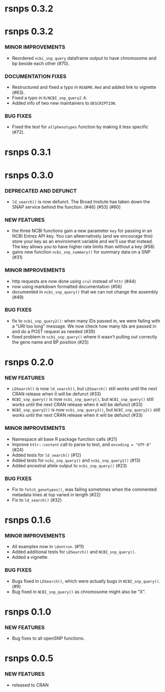 # rsnps 0.3.2

rsnps 0.3.2
===========

### MINOR IMPROVEMENTS

* Reordered `ncbi_snp_query` dataframe output to have chromosome and bp beside each other (#70). 

### DOCUMENTATION FIXES

* Restructured and fixed a typo in `README.Rmd` and added link to vignette (#63).
* Fixed a typo in `R/NCBI_snp_query2.R`.
* Added info of two new maintainers to `DESCRIPTION`. 

### BUG FIXES

* Fixed the test for `allphenotypes` function by making it less specific (#72). 


rsnps 0.3.1
===========


rsnps 0.3.0
===========

### DEPRECATED AND DEFUNCT

* `ld_search()` is now defunct. The Broad Insitute has taken down the SNAP service behind the function. (#46) (#53) (#60)

### NEW FEATURES

* the three NCBI functions gain a new parameter `key` for passing in an NCBI Entrez API key. You can alteernatively (and we encourage this) store your key as an environment variable and we'll use that instead. The key allows you to have higher rate limits than without a key (#58)
* gains new function `ncbi_snp_summary()` for summary data on a SNP (#31)

### MINOR IMPROVEMENTS

* http requests are now done using `crul` instead of `httr` (#44)
* now using markdown formatted documentation (#56)
* documented in `ncbi_snp_query()` that we can not change the assembly (#49)

### BUG FIXES

* fix to `ncbi_snp_query2()`: when many IDs passed in, we were failing with a "URI too long" message. We now check how many Ids are passed in and do a POST request as needed  (#39)
* fixed problem in `ncbi_snp_query()` where it wasn't pulling out correctly the gene name and BP position (#25)



rsnps 0.2.0
===========

### NEW FEATURES

* `LDSearch()` is now `ld_search()`, but `LDSearch()` still works until 
the next CRAN release when it will be defunct (#33)
* `NCBI_snp_query()` is now `ncbi_snp_query()`, but `NCBI_snp_query()` still 
works until the next CRAN release when it will be defunct (#33)
* `NCBI_snp_query2()` is now `ncbi_snp_query2()`, but `NCBI_snp_query2()` still 
works until the next CRAN release when it will be defunct (#33)

### MINOR IMPROVEMENTS

* Namespace all base R package function calls (#21)
* Improve `httr::content` call to parse to text, and `encoding = "UTF-8"` 
(#24)
* Added tests for `ld_search()` (#12)
* Added tests for `ncbi_snp_query()` and `ncbi_snp_query2()` (#13)
* Added ancestral allele output to `ncbi_snp_query()` (#23)

### BUG FIXES

* Fix to `fetch_genotypes()`, was failing sometimes when the commented
metadata lines at top varied in length (#22)
* Fix to `ld_search()` (#32)


rsnps 0.1.6
===========

### MINOR IMPROVEMENTS

* All examples now in `\dontrun`. (#11)
* Added additional tests for `LDSearch()` and `NCBI_snp_query()`.
* Added a vignette.

### BUG FIXES

* Bugs fixed in `LDSearch()`, which were actually bugs in `NCBI_snp_query()`. (#9)
* Bug fixed in `NCBI_snp_query()` as chromosome might also be "X". 

rsnps 0.1.0
===========

### NEW FEATURES 

* Bug fixes to all openSNP functions.

rsnps 0.0.5
===========

### NEW FEATURES 

* released to CRAN
